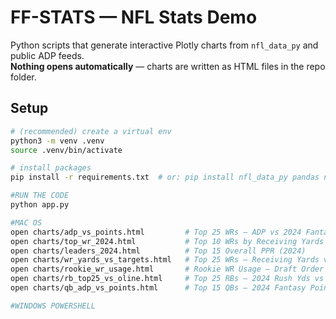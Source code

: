 # FF-STATS — NFL Stats Demo

Python scripts that generate interactive Plotly charts from `nfl_data_py` and public ADP feeds.  
**Nothing opens automatically** — charts are written as HTML files in the repo folder.

## Setup

```bash
# (recommended) create a virtual env
python3 -m venv .venv
source .venv/bin/activate

# install packages
pip install -r requirements.txt  # or: pip install nfl_data_py pandas numpy plotly requests rapidfuzz

#RUN THE CODE
python app.py

#MAC OS
open charts/adp_vs_points.html         # Top 25 WRs — ADP vs 2024 Fantasy Points
open charts/top_wr_2024.html           # Top 10 WRs by Receiving Yards (2024)
open charts/leaders_2024.html          # Top 15 Overall PPR (2024)
open charts/wr_yards_vs_targets.html   # Top 25 WRs — Receiving Yards vs Targets (2024)
open charts/rookie_wr_usage.html       # Rookie WR Usage — Draft Order vs Team 2024 Receiving Yards
open charts/rb_top25_vs_oline.html     # Top 25 RBs — 2024 Rush Yds vs 2024 OL Rank
open charts/qb_adp_vs_points.html      # Top 15 QBs — 2024 Fantasy Points vs 2025 ADP

#WINDOWS POWERSHELL
